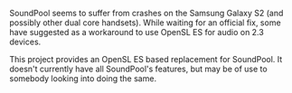 SoundPool seems to suffer from crashes on the Samsung Galaxy S2 (and possibly other dual core handsets). While waiting for an official fix, some have suggested as a workaround to use OpenSL ES for audio on 2.3 devices.

This project provides an OpenSL ES based replacement for SoundPool. It doesn't currently have all SoundPool's features, but may be of use to somebody looking into doing the same.